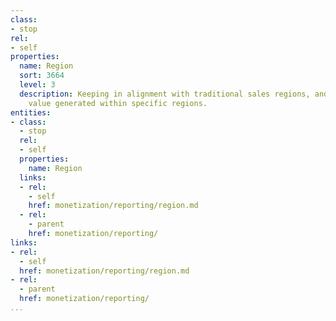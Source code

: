 ```yaml
---
class:
- stop
rel:
- self
properties:
  name: Region
  sort: 3664
  level: 3
  description: Keeping in alignment with traditional sales regions, and looking at
    value generated within specific regions.
entities:
- class:
  - stop
  rel:
  - self
  properties:
    name: Region
  links:
  - rel:
    - self
    href: monetization/reporting/region.md
  - rel:
    - parent
    href: monetization/reporting/
links:
- rel:
  - self
  href: monetization/reporting/region.md
- rel:
  - parent
  href: monetization/reporting/
...
```

